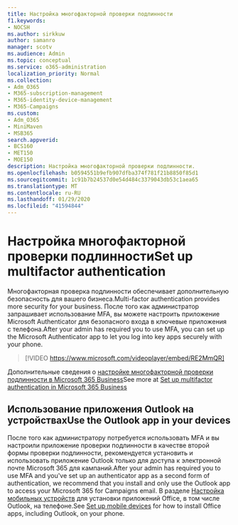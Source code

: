 ```yaml
---
title: Настройка многофакторной проверки подлинности
f1.keywords:
- NOCSH
ms.author: sirkkuw
author: samanro
manager: scotv
ms.audience: Admin
ms.topic: conceptual
ms.service: o365-administration
localization_priority: Normal
ms.collection:
- Adm_O365
- M365-subscription-management
- M365-identity-device-management
- M365-Campaigns
ms.custom:
- Adm_O365
- MiniMaven
- MSB365
search.appverid:
- BCS160
- MET150
- MOE150
description: Настройка многофакторной проверки подлинности.
ms.openlocfilehash: b0594551b9efb907dfba374f781f21b8850f85d1
ms.sourcegitcommit: 1c91b7b24537d0e54d484c3379043db53c1aea65
ms.translationtype: MT
ms.contentlocale: ru-RU
ms.lasthandoff: 01/29/2020
ms.locfileid: "41594844"
---
```

# <a name="set-up-multifactor-authentication"></a><span data-ttu-id="82700-103">Настройка многофакторной проверки подлинности</span><span class="sxs-lookup"><span data-stu-id="82700-103">Set up multifactor authentication</span></span>

<span data-ttu-id="82700-104">Многофакторная проверка подлинности обеспечивает дополнительную безопасность для вашего бизнеса.</span><span class="sxs-lookup"><span data-stu-id="82700-104">Multi-factor authentication provides more security for your business.</span></span> <span data-ttu-id="82700-105">После того как администратор запрашивает использование MFA, вы можете настроить приложение Microsoft Authenticator для безопасного входа в ключевые приложения с телефона.</span><span class="sxs-lookup"><span data-stu-id="82700-105">After your admin has required you to use MFA, you can set up the Microsoft Authenticator app to let you log into key apps securely with your phone.</span></span> 

> [!VIDEO https://www.microsoft.com/videoplayer/embed/RE2MmQR] 

<span data-ttu-id="82700-106">Дополнительные сведения о [настройке многофакторной проверки подлинности в Microsoft 365 Business](https://support.office.com/article/a32541df-079c-420d-9395-9d59354f7225)</span><span class="sxs-lookup"><span data-stu-id="82700-106">See more at [Set up multifactor authentication in Microsoft 365 Business](https://support.office.com/article/a32541df-079c-420d-9395-9d59354f7225)</span></span>

## <a name="use-the-outlook-app-in-your-devices"></a><span data-ttu-id="82700-107">Использование приложения Outlook на устройствах</span><span class="sxs-lookup"><span data-stu-id="82700-107">Use the Outlook app in your devices</span></span>

<span data-ttu-id="82700-108">После того как администратору потребуется использовать MFA и вы настроили приложение проверки подлинности в качестве второй формы проверки подлинности, рекомендуется установить и использовать приложение Outlook только для доступа к электронной почте Microsoft 365 для кампаний.</span><span class="sxs-lookup"><span data-stu-id="82700-108">After your admin has required you to use MFA and you've set up an authenticator app as a second form of authentication, we recommend that you install and only use the Outlook app to access your Microsoft 365 for Campaigns email.</span></span> <span data-ttu-id="82700-109">В разделе [Настройка мобильных устройств](../business/set-up-mobile-devices.md) для установки приложений Office, в том числе Outlook, на телефоне.</span><span class="sxs-lookup"><span data-stu-id="82700-109">See [Set up mobile devices](../business/set-up-mobile-devices.md) for how to install Office apps, including Outlook, on your phone.</span></span>
